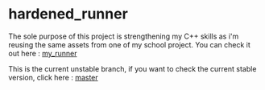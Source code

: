 # hardened_runner

The sole purpose of this project is strengthening my C++ skills as i'm reusing the same assets from one of my school project.
You can check it out here : [my_runner](https://github.com/Cram0/my_runner_2019)

This is the current unstable branch, if you want to check the current stable version, click here : [master](https://github.com/Cram0/hardened_runner/tree/master)
